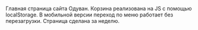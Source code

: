 Главная страница сайта Одуван. 
Корзина реализована на JS с помощью localStorage.
В мобильной версии переход по меню работает без перезагрузки. 
Страница сделана за неделю.
